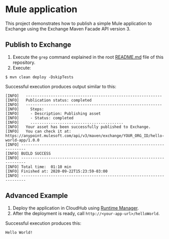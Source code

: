 # Mule application

This project demonstrates how to publish a simple Mule application to Exchange using the Exchange Maven Facade API version 3.

## Publish to Exchange

1. Execute the `grep` command explained in the root [README.md](../README.md) file of this repository.
2. Execute:

```shell
$ mvn clean deploy -DskipTests
```

Successful execution produces output similar to this:

```shell
[INFO]   ------------------------------------------------------------
[INFO]   Publication status: completed
[INFO]   ------------------------------------------------------------
[INFO]     Steps:
[INFO]     - Description: Publishing asset
[INFO]     - Status: completed
[INFO]     .........................................
[INFO]   Your asset has been successfully published to Exchange.
[INFO]   You can check it at: https://anypoint.mulesoft.com/api/v3/maven/exchange/YOUR_ORG_ID/hello-world-app/1.0.0
[INFO] ------------------------------------------------------------------------
[INFO] BUILD SUCCESS
[INFO] ------------------------------------------------------------------------
[INFO] Total time:  01:10 min
[INFO] Finished at: 2020-09-22T15:23:59-03:00
[INFO] ------------------------------------------------------------------------
```

## Advanced Example

1. Deploy the application in CloudHub using [Runtime Manager](https://docs.mulesoft.com/runtime-manager/deploying-to-cloudhub).
2. After the deployment is ready, call `http://<your-app-url>/helloWorld`.

Successful execution produces this:

```
Hello World!
```
